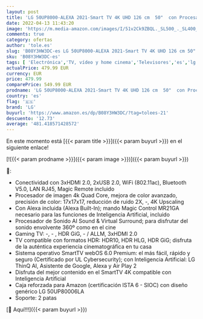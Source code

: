```yaml
---
layout: post
title: 'LG 50UP8000-ALEXA 2021-Smart TV 4K UHD 126 cm  50"  con Procesador Quad Core  HDR10 Pro  HLG  Sonido Virtual Surround  HDMI 2.0  USB 2.0  Bluetooth 5.0  WiFi'
date: 2022-04-13 11:43:20
image: 'https://m.media-amazon.com/images/I/51v2Ck9ZBQL._SL500_._SL400_.jpg'
comments: true
category: ofertas
author: 'tole.es'
slug: 'B08Y3HW3DC-es LG 50UP8000-ALEXA 2021-Smart TV 4K UHD 126 cm 50" con...'
sku: 'B08Y3HW3DC-es'
tags: [ 'Electrónica','TV, vídeo y home cinema','Televisores','es','lg','smart','tv', ]
actualPrice: 479.99 EUR
currency: EUR
price: 479.99
comparePrice: 549.99 EUR
prodname: 'LG 50UP8000-ALEXA 2021-Smart TV 4K UHD 126 cm  50"  con Procesador Quad Core  HDR10 Pro  HLG  Sonido Virtual Surround  HDMI 2.0  USB 2.0  Bluetooth 5.0  WiFi'
country: 'es'
flag: '🇪🇸'
brand: 'LG'
buyurl: 'https://www.amazon.es/dp/B08Y3HW3DC/?tag=tolees-21'
descuento: '12.73'
average: '481.418571428572'
---
```


En este momento está [{{< param title >}}]({{< param buyurl >}}) en el siguiente enlace!

[![{{< param prodname >}}]({{< param image >}})]({{< param buyurl >}})

🔎:

- Conectividad con 3xHDMI 2.0, 2xUSB 2.0, WiFi (802.11ac), Bluetooth V5.0, LAN RJ45, Magic Remote incluido
- Procesador de imagen 4k Quad Core, mejora de color avanzado, precisión de color: 17x17x17, reducción de ruido 2X, -, 4K Upscaling
- Con Alexa incluida (Alexa Built-In); mando Magic Control MR21GA necesario para las funciones de Inteligencia Artificial, incluido
- Procesador de Sonido AI Sound & Virtual Surround; para disfrutar del sonido envolvente 360º como en el cine
- Gaming TV: -, - , HDR GiG, - / ALLM, 3xHDMI 2.0
- TV compatible con formatos HDR: HDR10, HDR HLG, HDR GiG; disfruta de la auténtica experiencia cinematográfica en tu casa
- Sistema operativo SmartTV webOS 6.0 Premium: el más fácil, rápido y seguro (Certificado por UL Cybersecurity); con Inteligencia Artificial: LG ThinQ AI, Asistente de Google, Alexa y Air Play 2
- Disfruta del mejor contenido en el SmartTV 4K compatible con Inteligencia Artificial
- Caja reforzada para Amazon (certificación ISTA 6 - SIOC) con diseño genérico LG 50UP80006LA
- Soporte: 2 patas

[🛒 Aquí!!!]({{< param buyurl >}})
